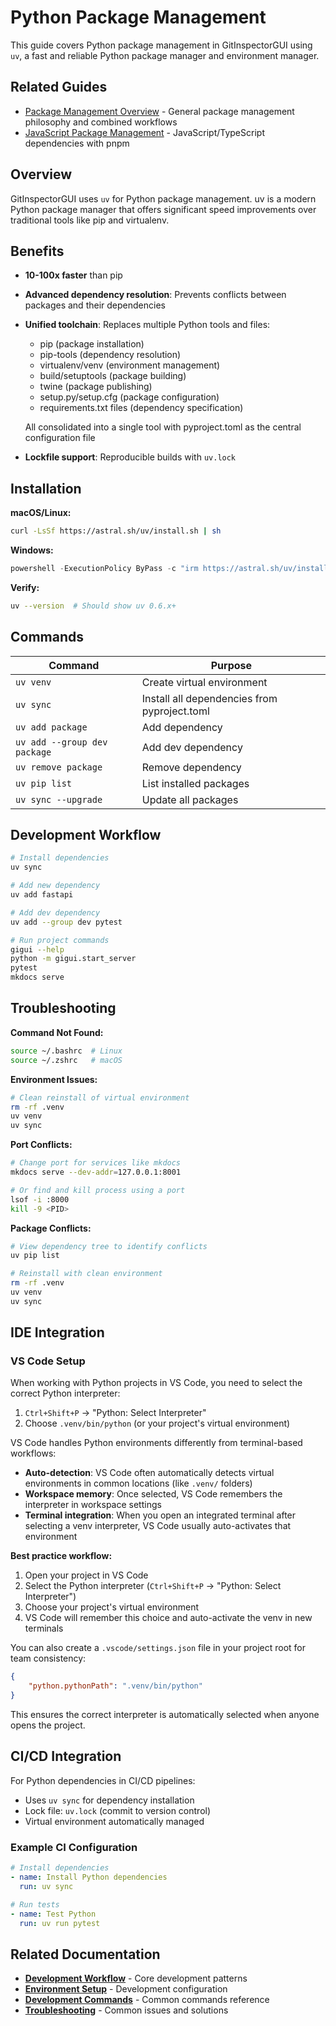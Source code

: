 # Python Package Management

This guide covers Python package management in GitInspectorGUI using `uv`, a fast and reliable Python package manager and environment manager.

## Related Guides

-   [Package Management Overview](package-management-overview.md) - General package management philosophy and combined workflows
-   [JavaScript Package Management](javascript-package-management.md) - JavaScript/TypeScript dependencies with pnpm

## Overview

GitInspectorGUI uses `uv` for Python package management. uv is a modern Python package manager that offers significant speed improvements over traditional tools like pip and virtualenv.

## Benefits

-   **10-100x faster** than pip
-   **Advanced dependency resolution**: Prevents conflicts between packages and their dependencies
-   **Unified toolchain**: Replaces multiple Python tools and files:

    -   pip (package installation)
    -   pip-tools (dependency resolution)
    -   virtualenv/venv (environment management)
    -   build/setuptools (package building)
    -   twine (package publishing)
    -   setup.py/setup.cfg (package configuration)
    -   requirements.txt files (dependency specification)

    All consolidated into a single tool with pyproject.toml as the central configuration file

-   **Lockfile support**: Reproducible builds with `uv.lock`

## Installation

**macOS/Linux:**

```bash
curl -LsSf https://astral.sh/uv/install.sh | sh
```

**Windows:**

```powershell
powershell -ExecutionPolicy ByPass -c "irm https://astral.sh/uv/install.ps1 | iex"
```

**Verify:**

```bash
uv --version  # Should show uv 0.6.x+
```

## Commands

| Command                      | Purpose                                      |
| ---------------------------- | -------------------------------------------- |
| `uv venv`                    | Create virtual environment                   |
| `uv sync`                    | Install all dependencies from pyproject.toml |
| `uv add package`             | Add dependency                               |
| `uv add --group dev package` | Add dev dependency                           |
| `uv remove package`          | Remove dependency                            |
| `uv pip list`                | List installed packages                      |
| `uv sync --upgrade`          | Update all packages                          |

## Development Workflow

```bash
# Install dependencies
uv sync

# Add new dependency
uv add fastapi

# Add dev dependency
uv add --group dev pytest

# Run project commands
gigui --help
python -m gigui.start_server
pytest
mkdocs serve
```

## Troubleshooting

**Command Not Found:**

```bash
source ~/.bashrc  # Linux
source ~/.zshrc   # macOS
```

**Environment Issues:**

```bash
# Clean reinstall of virtual environment
rm -rf .venv
uv venv
uv sync
```

**Port Conflicts:**

```bash
# Change port for services like mkdocs
mkdocs serve --dev-addr=127.0.0.1:8001

# Or find and kill process using a port
lsof -i :8000
kill -9 <PID>
```

**Package Conflicts:**

```bash
# View dependency tree to identify conflicts
uv pip list

# Reinstall with clean environment
rm -rf .venv
uv venv
uv sync
```

## IDE Integration

### VS Code Setup

When working with Python projects in VS Code, you need to select the correct Python interpreter:

1. `Ctrl+Shift+P` → "Python: Select Interpreter"
2. Choose `.venv/bin/python` (or your project's virtual environment)

VS Code handles Python environments differently from terminal-based workflows:

-   **Auto-detection**: VS Code often automatically detects virtual environments in common locations (like `.venv/` folders)
-   **Workspace memory**: Once selected, VS Code remembers the interpreter in workspace settings
-   **Terminal integration**: When you open an integrated terminal after selecting a venv interpreter, VS Code usually auto-activates that environment

**Best practice workflow:**

1. Open your project in VS Code
2. Select the Python interpreter (`Ctrl+Shift+P` → "Python: Select Interpreter")
3. Choose your project's virtual environment
4. VS Code will remember this choice and auto-activate the venv in new terminals

You can also create a `.vscode/settings.json` file in your project root for team consistency:

```json
{
    "python.pythonPath": ".venv/bin/python"
}
```

This ensures the correct interpreter is automatically selected when anyone opens the project.

## CI/CD Integration

For Python dependencies in CI/CD pipelines:

-   Uses `uv sync` for dependency installation
-   Lock file: `uv.lock` (commit to version control)
-   Virtual environment automatically managed

### Example CI Configuration

```yaml
# Install dependencies
- name: Install Python dependencies
  run: uv sync

# Run tests
- name: Test Python
  run: uv run pytest
```

## Related Documentation

-   **[Development Workflow](development-workflow.md)** - Core development patterns
-   **[Environment Setup](environment-setup.md)** - Development configuration
-   **[Development Commands](development-commands.md)** - Common commands reference
-   **[Troubleshooting](troubleshooting.md)** - Common issues and solutions
